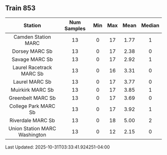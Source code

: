 ## Train 853

| Station | Num Samples | Min | Max | Mean | Median |
| :-----: | :---------: | :-: | :-: | :--: | :----: |
| Camden Station MARC | 13 | 0 | 17 | 1.77 | 1 |
| Dorsey MARC Sb | 13 | 0 | 17 | 2.38 | 0 |
| Savage MARC Sb | 13 | 0 | 17 | 2.92 | 1 |
| Laurel Racetrack MARC Sb | 13 | 0 | 16 | 3.31 | 0 |
| Laurel MARC Sb | 13 | 0 | 17 | 3.77 | 0 |
| Muirkirk MARC Sb | 13 | 0 | 17 | 3.85 | 1 |
| Greenbelt MARC Sb | 13 | 0 | 17 | 3.69 | 0 |
| College Park MARC Sb | 13 | 0 | 17 | 3.92 | 1 |
| Riverdale MARC Sb | 13 | 0 | 18 | 5.00 | 2 |
| Union Station MARC Washington | 13 | 0 | 12 | 2.15 | 0 |


Last Updated: 2025-10-31T03:33:41.924251-04:00